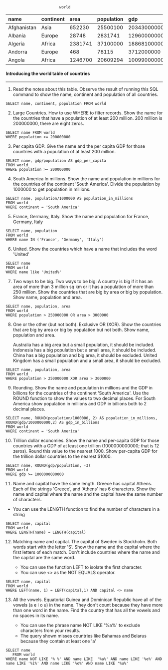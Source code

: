                             world

| name        | continent | area    | population | gdp          |
| :---------- | :-------- | :------ | :--------- | :----------- |
| Afghanistan | Asia      | 652230  | 25500100   | 20343000000  |
| Albania     | Europe    | 28748   | 2831741    | 12960000000  |
| Algeria     | Africa    | 2381741 | 37100000   | 188681000000 |
| Andorra     | Europe    | 468     | 78115      | 3712000000   |
| Angola      | Africa    | 1246700 | 20609294   | 100990000000 |

#### Introducing the world table of countries

---

1. Read the notes about this table. Observe the result of running this SQL command to show the name, continent and population of all countries.

```
SELECT name, continent, population FROM world
```

2. Large Countries. How to use WHERE to filter records. Show the name for the countries that have a population of at least 200 million. 200 million is 200000000, there are eight zeros.

```
SELECT name FROM world
WHERE population >= 200000000
```

3. Per capita GDP. Give the name and the per capita GDP for those countries with a population of at least 200 million.

```
SELECT name, gdp/population AS gdp_per_capita
FROM world
WHERE population >= 200000000
```

4. South America In millions. Show the name and population in millions for the countries of the continent 'South America'. Divide the population by 1000000 to get population in millions.

```
SELECT name, population/1000000 AS population_in_millions
FROM world
WHERE continent = 'South America'
```

5. France, Germany, Italy. Show the name and population for France, Germany, Italy

```
SELECT name, population
FROM world
WHERE name IN ('France', 'Germany', 'Italy')
```

6. United. Show the countries which have a name that includes the word 'United'

```
SELECT name
FROM world
WHERE name like 'United%'
```

7. Two ways to be big. Two ways to be big: A country is big if it has an area of more than 3 million sq km or it has a population of more than 250 million. Show the countries that are big by area or big by population. Show name, population and area.

```
SELECT name, population, area
FROM world
WHERE population > 250000000 OR area > 3000000
```

8. One or the other (but not both). Exclusive OR (XOR). Show the countries that are big by area or big by population but not both. Show name, population and area.

   Australia has a big area but a small population, it should be included.
   Indonesia has a big population but a small area, it should be included.
   China has a big population and big area, it should be excluded.
   United Kingdom has a small population and a small area, it should be excluded.

```
SELECT name, population, area
FROM world
WHERE population > 250000000 XOR area > 3000000
```

9. Rounding. Show the name and population in millions and the GDP in billions for the countries of the continent 'South America'. Use the ROUND function to show the values to two decimal places. For South America show population in millions and GDP in billions both to 2 decimal places.

```
SELECT name, ROUND(population/1000000, 2) AS population_in_millions, ROUND(gdp/1000000000,2) AS gdp_in_billions
FROM world
WHERE continent = 'South America'
```

10. Trillion dollar economies. Show the name and per-capita GDP for those countries with a GDP of at least one trillion (1000000000000; that is 12 zeros). Round this value to the nearest 1000. Show per-capita GDP for the trillion dollar countries to the nearest $1000.

```
SELECT name, ROUND(gdp/population, -3)
FROM world
WHERE gdp >= 1000000000000
```

11. Name and capital have the same length. Greece has capital Athens. Each of the strings 'Greece', and 'Athens' has 6 characters. Show the name and capital where the name and the capital have the same number of characters.

- You can use the LENGTH function to find the number of characters in a string

```
SELECT name, capital
FROM world
WHERE LENGTH(name) = LENGTH(capital)
```

12. Matching name and capital. The capital of Sweden is Stockholm. Both words start with the letter 'S'. Show the name and the capital where the first letters of each match. Don't include countries where the name and the capital are the same word.

    - You can use the function LEFT to isolate the first character.
    - You can use <> as the NOT EQUALS operator.

```
SELECT name, capital
FROM world
WHERE LEFT(name, 1) = LEFT(capital,1) AND capital <> name
```

13. All the vowels. Equatorial Guinea and Dominican Republic have all of the vowels (a e i o u) in the name. They don't count because they have more than one word in the name. Find the country that has all the vowels and no spaces in its name.

    - You can use the phrase name NOT LIKE '%a%' to exclude characters from your results.
    - The query shown misses countries like Bahamas and Belarus because they contain at least one 'a'

```
SELECT name
   FROM world
WHERE name NOT LIKE '% %' AND name LIKE  '%a%' AND name LIKE '%e%' AND name LIKE '%i%' AND name LIKE '%o%' AND name LIKE '%u%'
```
